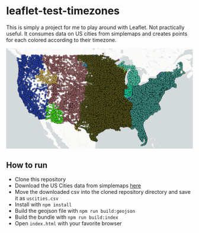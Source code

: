 # leaflet-test-timezones
This is simply a project for me to play around with Leaflet. Not practically useful. It consumes data on US cities from simplemaps and creates points for each colored according to their timezone.

![Example display of the generated map](example.png "Example")

## How to run
- Clone this repository
- Download the US Cities data from simplemaps [here](https://simplemaps.com/data/us-cities)
- Move the downloaded csv into the cloned repository directory and save it as `uscities.csv`
- Install with `npm install`
- Build the geojson file with `npm run build:geojson`
- Build the bundle with `npm run build:index`
- Open `index.html` with your favorite browser
